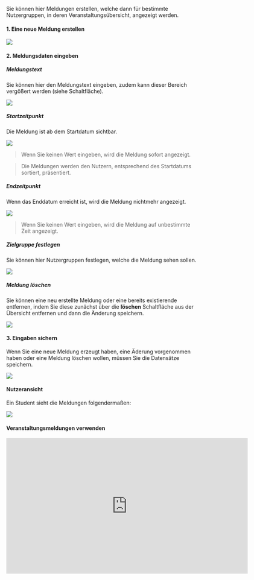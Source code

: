 Sie können hier Meldungen erstellen, welche dann für bestimmte Nutzergruppen, in deren Veranstaltungsübersicht, angezeigt werden.

#### 1. Eine neue Meldung erstellen

![](courseNotificationsB.png)

#### 2. Meldungsdaten eingeben

##### Meldungstext

Sie können hier den Meldungstext eingeben, zudem kann dieser Bereich vergößert werden (siehe Schaltfläche).

![](courseNotificationsC.png)

##### Startzeitpunkt

Die Meldung ist ab dem Startdatum sichtbar.

![](courseNotificationsD.png)

> Wenn Sie keinen Wert eingeben, wird die Meldung sofort angezeigt.

> Die Meldungen werden den Nutzern, entsprechend des Startdatums sortiert, präsentiert.

##### Endzeitpunkt

Wenn das Enddatum erreicht ist, wird die Meldung nichtmehr angezeigt.

![](courseNotificationsE.png)

> Wenn Sie keinen Wert eingeben, wird die Meldung auf unbestimmte Zeit angezeigt.

##### Zielgruppe festlegen

Sie können hier Nutzergruppen festlegen, welche die Meldung sehen sollen.

![](courseNotificationsF.png)

##### Meldung löschen

Sie können eine neu erstellte Meldung oder eine bereits existierende entfernen, indem Sie diese zunächst über die __l&ouml;schen__ Schaltfläche aus der 
Übersicht entfernen und dann die Änderung speichern.

![](courseNotificationsG.png)

#### 3. Eingaben sichern

Wenn Sie eine neue Meldung erzeugt haben, eine Äderung vorgenommen haben oder eine Meldung löschen wollen, müssen Sie die Datensätze speichern.

![](courseNotificationsA.png)

#### Nutzeransicht

Ein Student sieht die Meldungen folgendermaßen:

![](courseNotificationsH.png)

#### Veranstaltungsmeldungen verwenden

<iframe width="640" height="360" src="https://www.youtube-nocookie.com/embed/sWwP9y1akOw?list=PLfnTtQX6vUn2lHxmo2WqLsPaEZihOEczh&amp;showinfo=0" frameborder="0" allowfullscreen></iframe>